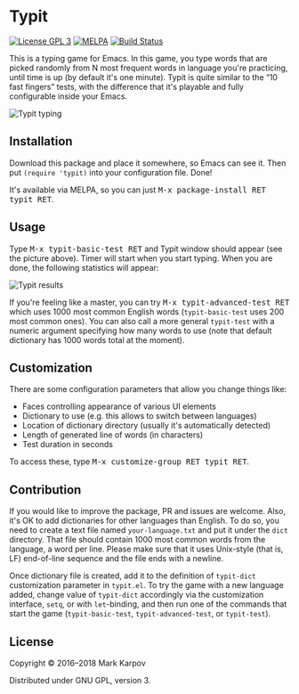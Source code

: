 # Typit

[![License GPL 3](https://img.shields.io/badge/license-GPL_3-green.svg)](http://www.gnu.org/licenses/gpl-3.0.txt)
[![MELPA](https://melpa.org/packages/typit-badge.svg)](https://melpa.org/#/typit)
[![Build Status](https://travis-ci.org/mrkkrp/typit.svg?branch=master)](https://travis-ci.org/mrkkrp/typit)

This is a typing game for Emacs. In this game, you type words that are
picked randomly from N most frequent words in language you're practicing,
until time is up (by default it's one minute). Typit is quite similar to the
“10 fast fingers” tests, with the difference that it's playable and fully
configurable inside your Emacs.

![Typit typing](https://raw.githubusercontent.com/mrkkrp/typit/gh-pages/typit-typing.png)

## Installation

Download this package and place it somewhere, so Emacs can see it. Then put
`(require 'typit)` into your configuration file. Done!

It's available via MELPA, so you can just <kbd>M-x package-install RET typit
RET</kbd>.

## Usage

Type <kbd>M-x typit-basic-test RET</kbd> and Typit window should appear (see
the picture above). Timer will start when you start typing. When you are
done, the following statistics will appear:

![Typit results](https://raw.githubusercontent.com/mrkkrp/typit/gh-pages/typit-results.png)

If you're feeling like a master, you can try <kbd>M-x typit-advanced-test
RET</kbd> which uses 1000 most common English words (`typit-basic-test` uses
200 most common ones). You can also call a more general `typit-test` with a
numeric argument specifying how many words to use (note that default
dictionary has 1000 words total at the moment).

## Customization

There are some configuration parameters that allow you change things like:

* Faces controlling appearance of various UI elements
* Dictionary to use (e.g. this allows to switch between languages)
* Location of dictionary directory (usually it's automatically detected)
* Length of generated line of words (in characters)
* Test duration in seconds

To access these, type <kbd>M-x customize-group RET typit RET</kbd>.

## Contribution

If you would like to improve the package, PR and issues are welcome. Also,
it's OK to add dictionaries for other languages than English. To do so, you
need to create a text file named `your-language.txt` and put it under the
`dict` directory. That file should contain 1000 most common words from the
language, a word per line. Please make sure that it uses Unix-style (that
is, LF) end-of-line sequence and the file ends with a newline.

Once dictionary file is created, add it to the definition of `typit-dict`
customization parameter in `typit.el`. To try the game with a new language
added, change value of `typit-dict` accordingly via the customization
interface, `setq`, or with `let`-binding, and then run one of the commands
that start the game (`typit-basic-test`, `typit-advanced-test`, or
`typit-test`).

## License

Copyright © 2016–2018 Mark Karpov

Distributed under GNU GPL, version 3.
